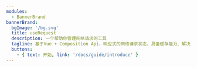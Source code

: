 ```yaml
---
modules:
  - BannerBrand
bannerBrand:
  bgImage: '/bg.svg'
  title: useRequest
  description: 一个帮助你管理网络请求的工具
  tagline: 基于Vue + Composition Api，响应式的网络请求状态、具备缓存能力、解决竞态问题、能够真正地取消网络请求、极致轻量化的一个工具库
  buttons:
    - { text: 开始, link: '/docs/guide/introduce' }
---
```

